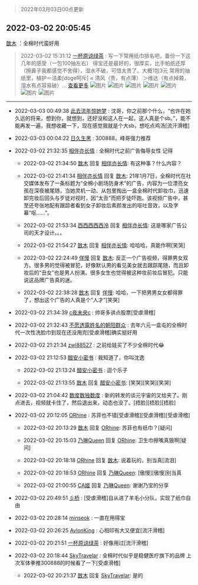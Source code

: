 > 2022年03月03日00点更新
<link rel="stylesheet" href="https://cdn.jsdelivr.net/gh/taotie6/sampleJSON@main/css/photo_show.css">
<meta name="referrer" content="no-referrer" />


 ## 2022-03-02 20:05:45 

 [㪚木](https://www.coolapk.com/feed/33945124?shareKey=ZjEzMTYzZGZiOGUwNjIxZjVlMDc~) ：全棉时代蛮好用 

<div class="album">
</div>

> 2022-03-02 15:31:12 
> [一杯原谅绿茶](https://www.coolapk.com/feed/33938507?shareKey=MDNlZGQwZDY4MWQzNjIxZjVlMDc~) : 写一下常用纸巾排名吧，备份一下这几年的感受（一包100抽左右） 得宝还是最好的，很厚实，比手帕纸还厚（擦鼻子我都感觉不舍得），湿水不破，可惜太贵了。大概1包3元 常用的抽纸里，植护＝洁柔[doge呵斥] ≈ 清风（贵，有点薄） ＞维达（有点掉屑，湿水有点容易破）... <a href="">查看更多</a> 
![图片](https://image.coolapk.com/feed/2022/0302/14/739982_49860537_4131_0723_815@1080x2400.jpeg)
![图片](https://image.coolapk.com/feed/2022/0302/15/739982_79429501_6269_5572_946@1080x2400.jpeg)
![图片](https://image.coolapk.com/feed/2022/0302/15/739982_1a4c9474_6269_558_891@1068x1117.png)
![图片](https://image.coolapk.com/feed/2022/0302/15/739982_fbae6b19_6269_5582_245@982x697.png)
![图片](https://image.coolapk.com/feed/2022/0302/15/739982_104f8ceb_6269_5587_570@1920x1080.jpeg)
![图片](https://image.coolapk.com/feed/2022/0302/15/739982_b9a35005_6269_5592_599@1920x1080.jpeg)
![图片](https://image.coolapk.com/feed/2022/0302/15/739982_a963c81c_6269_5597_605@1920x1080.jpeg)

 ------- 

- 2022-03-03 00:49:38 [此去流年惊她梦](uid=3006083) : 沈哥，你之前那个什么，“也许在她久远的将来，想到你，就想到，还好没和这人在一起，这人真是个sb。”，能不能再发一遍，我想收藏一下，现在感觉我就是个大sb，想吃点鸡汤[流汗滑稽] 

- 2022-03-03 00:04:22 [日久生黑](uid=1062678) : 300888，峰哥强力推荐 

- 2022-03-02 21:32:35 [相伴亦长情](uid=1309752) : 全棉时代之前广告侮辱女性 记得 

    - 2022-03-02 21:34:50 [㪚木](uid=1081091) 回复 [相伴亦长情](uid=1309752): 有这种事？什么内容？ 

    - 2022-03-02 21:41:34 [相伴亦长情](uid=1309752) 回复 [㪚木](uid=1081091): 21年1月7日，全棉时代在社交媒体发布了一条标题为“全棉小剧场防身术”的广告，内容为一位漂亮女孩在深夜被尾随，当她灵机一动、从包里掏出一盒全棉时代卸妆巾，迅速卸完妆后回头与歹徒对视时，因“太丑”而把歹徒吓跑。该视频广告中，甚至还夸张地配有跟踪者看到女子卸妆后素颜发出的呕吐音效<!--break-->，以及字幕“呕……”。 

    - 2022-03-02 21:53:34 [西西西西西泠](uid=3009916) 回复 [相伴亦长情](uid=1309752): 这是哪家广告公司的天才设计。。。 

    - 2022-03-02 21:54:27 [㪚木](uid=1081091) 回复 [相伴亦长情](uid=1309752): 哈哈哈，真能作啊[笑哭] 

    - 2022-03-02 22:24:49 [佯慢](uid=888105) 回复 [㪚木](uid=1081091): 反正一个广告视频，得罪男女双方。很多男的觉得被冒犯，好像默认男的看见美女就去跟踪尾随，而且卸妆后的“丑女”也是男人扮演。很多女生也觉得被这种妆前妆后冒犯。只能说这品牌广告真的迷。 

    - 2022-03-02 22:38:28 [㪚木](uid=1081091) 回复 [佯慢](uid=888105): 哈哈，一下把男男女女都得罪了，想出这个广告的人真是个“人才”[笑哭] 

- 2022-03-02 21:34:39 [c夜未央c](uid=2817903) : 帅哥多讲点股票[受虐滑稽] 

- 2022-03-02 21:32:43 [不愿透露姓名的朝阳群众](uid=2170943) : 去年六元一盒屯的全棉时代一次性洗脸巾到现在还没用完[受虐滑稽]确实挺好用 

- 2022-03-02 21:21:34 [zwl88527](uid=452402) : 之前给娃买了不少全棉时代😂 

- 2022-03-02 21:12:53 [醋安小密书](uid=1946508) : 我知道了，你叫沈逸 

    - 2022-03-02 21:13:24 [醋安小密书](uid=1946508) : 逗个乐子 

    - 2022-03-02 21:13:55 [㪚木](uid=1081091) 回复 [醋安小密书](uid=1946508): [笑哭][笑哭][笑哭] 

- 2022-03-02 21:04:42 [数度数独数度](uid=1649918) : 新的转发的谈元宇宙的又给夹了。刚点进去，视频就卡住了，然后退出来，动态也没了。[捂脸][捂脸][捂脸] 

- 2022-03-02 20:12:05 [ORhine](uid=3247844) : 苏菲也不错[受虐滑稽][受虐滑稽][受虐滑稽] 

    - 2022-03-02 20:13:29 [㪚木](uid=1081091) 回复 [ORhine](uid=3247844): 苏菲也有纸巾？[疑问] 

    - 2022-03-02 20:15:03 [乃琳Queen](uid=2370903) 回复 [ORhine](uid=3247844): 卫生巾擦嘴真狠啊[疑问] 

    - 2022-03-02 20:18:18 [ORhine](uid=3247844) 回复 [㪚木](uid=1081091): 说着玩的，别当真[流泪] 

    - 2022-03-02 20:18:53 [ORhine](uid=3247844) 回复 [乃琳Queen](uid=2370903): [傲慢][傲慢]别当真 

    - 2022-03-02 21:00:55 [CA姬](uid=1922333) 回复 [乃琳Queen](uid=2370903): 谢谢乃宝的分享 

- 2022-03-02 20:49:51 [彡桥](uid=3740933) : [受虐滑稽]自从进了羊毛小分队，实现了纸巾自由 

- 2022-03-02 20:28:14 [minseok](uid=2361006) : 一直在用得宝 

- 2022-03-02 20:26:25 [AvlonKing](uid=964891) : 心相印有大又便宜[流汗滑稽] 

- 2022-03-02 20:21:51 [一杯原谅绿茶](uid=739982) : 好像用过[流汗滑稽] 

- 2022-03-02 20:18:44 [SkyTravelar](uid=9540950) : 全棉时代似乎是稳健医疗旗下的品牌
上次军体拳推300888的时候看了一下[受虐滑稽] 

    - 2022-03-02 20:21:37 [㪚木](uid=1081091) 回复 [SkyTravelar](uid=9540950): 是的 

